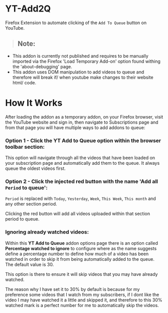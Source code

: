 # YT-Add2Q
 Firefox Extension to automate clicking of the `Add To Queue` button on YouTube. 

> ## Note:
- This addon is currently not published and requires to be manually imported via the Firefox 'Load Temporary Add-on' option found withing the 'about-debugging' page.
- This addon uses DOM manipulation to add videos to queue and therefore will break if/ when youtube make changes to their website html/ code.

# How It Works
After loading the addon as a temporary addon, on your Firefox browser, visit the YouTube website and sign in, then navigate to Subscriptions page and from that page you will have multiple ways to add addons to queue:

### Option 1 - Click the YT Add to Queue option within the browser toolbar section:
This option will navigate through all the videos that have been loaded on your subscription page and automatically add them to the queue. It always queue the oldest videos first.

### Option 2 - Click the injected red button with the name 'Add all `Period` to queue':
`Period` is replaced with `Today`, `Yesterday`, `Week`, `This Week`, `This month` and any other section period. 

Clicking the red button will add all videos uploaded within that section period to queue.

### Ignoring already watched videos:
Within this **YT Add to Queue** addon options page there is an option called **Percentage watched to ignore** to configure where as the name suggests define a percentage number to define how much of a video has been watched in order to skip it from being automatically added to the queue. The default value is 30. 

This option is there to ensure it will skip videos that you may have already watched. 

The reason why I have set it to 30% by default is because for my preference some videos that I watch from my subscribers, if I dont like the video I may have watched it a little and skipped it, and therefore to this 30% watched mark is a perfect number for me to automatically skip the videos.

